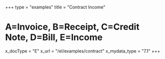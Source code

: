 +++
type = "examples"
title = "Contract Income"
# A=Invoice, B=Receipt, C=Credit Note, D=Bill, E=Income
x_docType = "E"
x_url = "/el/examples/contract"
x_mydata_type = "7.1"
+++